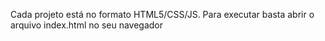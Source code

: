 Cada projeto está no formato HTML5/CSS/JS. Para executar basta abrir o arquivo index.html no seu navegador